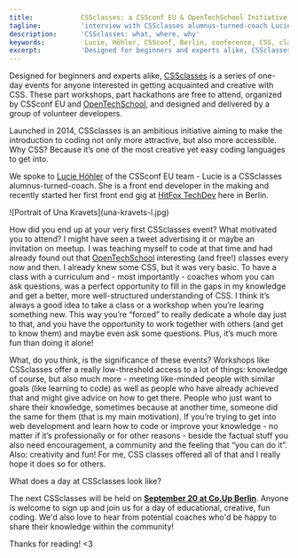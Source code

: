 ```yaml
---
title:            CSSclasses: a CSSconf EU & OpenTechSchool Initiative 
tagline:          'interview with CSSclasses alumnus-turned-coach Lucie Höhler'
description:      'CSSclasses: what, where, why'
keywords:          Lucie, Höhler, CSSconf, Berlin, conference, CSS, classes, lessons
excerpt:          'Designed for beginners and experts alike, CSSclasses is a series of one day events for people interested in getting acquainted and creative with CSS. Lucie Höhler of the CSSconf EU team attended the classes as a participant last year and is still involved, now as a coach.'
---
```


Designed for beginners and experts alike, [CSSclasses](http://cssclasses.cssconf.eu/) is a series of one-day events for anyone interested in getting acquainted and creative with CSS. These part workshops, part hackathons are free to attend, organized by CSSconf EU and [OpenTechSchool](http://www.opentechschool.org/), and designed and delivered by a group of volunteer developers.

Launched in 2014, CSSclasses is an ambitious initiative aiming to make the introduction to coding not only more attractive, but also more accessible. Why CSS? Because it’s one of the most creative yet easy coding languages to get into. 

We spoke to [Lucie Höhler](https://twitter.com/autofocus) of the CSSconf EU team - Lucie is a CSSclasses alumnus-turned-coach. She is a front end developer in the making and recently started her first front end gig at [HitFox TechDev](https://twitter.com/HitFoxTechDev) here in Berlin.

<div class="blog-img blog-img--center">
  ![Portrait of Una Kravets](una-kravets-l.jpg)
</div>

<span class="strong-border">How did you end up at your very first CSSclasses event? What motivated you to attend?</span>
I might have seen a tweet advertising it or maybe an invitation on meetup. I was teaching myself to code at that time and had already found out that [OpenTechSchool](http://www.opentechschool.org/) interesting (and free!) classes every now and then. I already knew some CSS, but it was very basic. To have a class with a curriculum and - most importantly - coaches whom you can ask questions, was a perfect opportunity to fill in the gaps in my knowledge and get a better, more well-structured understanding of CSS. I think it’s always a good idea to take a class or a workshop when you’re learing something new. This way you’re “forced” to really dedicate a whole day just to that, and you have the opportunity to work together with others (and get to know them) and maybe even ask some questions. Plus, it’s much more fun than doing it alone! 

<span class="strong-border">What, do you think, is the significance of these events?</span>
Workshops like CSSclasses offer a really low-threshold access to a lot of things: knowledge of course, but also much more - meeting like-minded people with similar goals (like learning to code) as well as people who have already achieved that and might give advice on how to get there. People who just want to share their knowledge, sometimes because at another time, someone did the same for them (that is my main motivation). If you’re trying to get into web development and learn how to code or improve your knowledge - no matter if it’s professionally or for other reasons - beside the factual stuff you also need encouragement, a community and the feeling that “you can do it”. Also: creativity and fun! For me, CSS classes offered all of that and I really hope it does so for others. 

<span class="strong-border">What does a day at CSSclasses look like?</span>

The next CSSclasses will be held on **[September 20 at Co.Up Berlin](http://www.meetup.com/opentechschool-berlin/events/225073641/)**. Anyone is welcome to sign up and join us for a day of educational, creative, fun coding. We'd also love to hear from potential coaches who'd be happy to share their knowledge within the community!

Thanks for reading! <3
